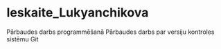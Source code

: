# Ieskaite_Lukyanchikova
Pārbaudes darbs programmēšanā
Pārbaudes darbs par versiju kontroles sistēmu Git
